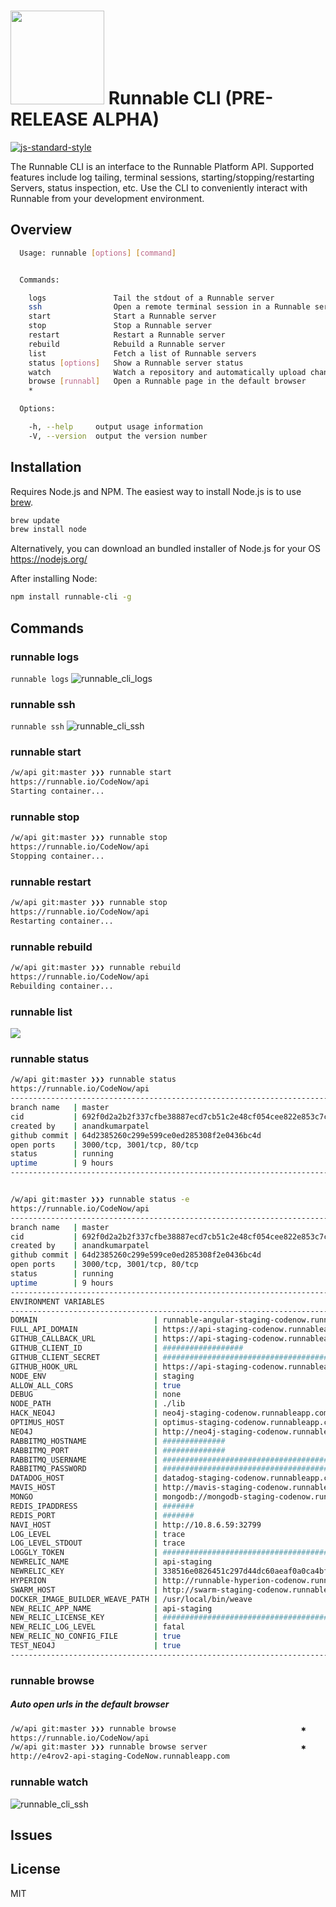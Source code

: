 <img src="https://runnable.io/build/images/runnabear-head.png" width="150"> Runnable CLI (PRE-RELEASE ALPHA)
==========
[![js-standard-style](https://img.shields.io/badge/code%20style-standard-brightgreen.svg)](http://standardjs.com/)

The Runnable CLI is an interface to the Runnable Platform API. Supported features include log
tailing, terminal sessions, starting/stopping/restarting Servers, status inspection, etc. Use the
CLI to conveniently interact with Runnable from your development environment.

Overview
--------
```sh
  Usage: runnable [options] [command]


  Commands:

    logs               Tail the stdout of a Runnable server
    ssh                Open a remote terminal session in a Runnable server
    start              Start a Runnable server
    stop               Stop a Runnable server
    restart            Restart a Runnable server
    rebuild            Rebuild a Runnable server
    list               Fetch a list of Runnable servers
    status [options]   Show a Runnable server status
    watch              Watch a repository and automatically upload changed files to a Runnable server
    browse [runnabl]   Open a Runnable page in the default browser
    *

  Options:

    -h, --help     output usage information
    -V, --version  output the version number
```

Installation
------------
Requires Node.js and NPM. The easiest way to install Node.js is to use [brew](http://brew.sh/).
```sh
brew update
brew install node
```
Alternatively, you can download an bundled installer of Node.js for your OS  
https://nodejs.org/  

After installing Node:
```sh
npm install runnable-cli -g
```

Commands
--------

### runnable logs
`runnable logs`
![runnable_cli_logs](https://cloud.githubusercontent.com/assets/467885/12087919/bc55d624-b28b-11e5-9c6c-2c55ce5b8bf8.gif)

### runnable ssh
`runnable ssh`
![runnable_cli_ssh](https://cloud.githubusercontent.com/assets/467885/12087932/e20b899a-b28b-11e5-935c-b8524c253aae.gif)

### runnable start
```sh
/w/api git:master ❯❯❯ runnable start
https://runnable.io/CodeNow/api
Starting container...
```

### runnable stop
```sh
/w/api git:master ❯❯❯ runnable stop
https://runnable.io/CodeNow/api
Stopping container...
```

### runnable restart
```sh
/w/api git:master ❯❯❯ runnable stop
https://runnable.io/CodeNow/api
Restarting container...
```

### runnable rebuild
```sh
/w/api git:master ❯❯❯ runnable rebuild
https://runnable.io/CodeNow/api
Rebuilding container...
```

### runnable list
![](https://cloud.githubusercontent.com/assets/467885/12137056/120b4f64-b402-11e5-9736-e10efc389dc0.png)

### runnable status
```sh
/w/api git:master ❯❯❯ runnable status
https://runnable.io/CodeNow/api
-------------------------------------------------------------------------------
branch name   | master
cid           | 692f0d2a2b2f337cfbe38887ecd7cb51c2e48cf054cee822e853c7c089b5284f
created by    | anandkumarpatel
github commit | 64d2385260c299e599ce0ed285308f2e0436bc4d
open ports    | 3000/tcp, 3001/tcp, 80/tcp
status        | running
uptime        | 9 hours
-------------------------------------------------------------------------------


/w/api git:master ❯❯❯ runnable status -e
https://runnable.io/CodeNow/api
-------------------------------------------------------------------------------
branch name   | master
cid           | 692f0d2a2b2f337cfbe38887ecd7cb51c2e48cf054cee822e853c7c089b5284f
created by    | anandkumarpatel
github commit | 64d2385260c299e599ce0ed285308f2e0436bc4d
open ports    | 3000/tcp, 3001/tcp, 80/tcp
status        | running
uptime        | 9 hours
-------------------------------------------------------------------------------
ENVIRONMENT VARIABLES
-------------------------------------------------------------------------------------------------
DOMAIN                          | runnable-angular-staging-codenow.runnableapp.com
FULL_API_DOMAIN                 | https://api-staging-codenow.runnableapp.com
GITHUB_CALLBACK_URL             | https://api-staging-codenow.runnableapp.com/auth/github/callback
GITHUB_CLIENT_ID                | ##################
GITHUB_CLIENT_SECRET            | #########################################
GITHUB_HOOK_URL                 | https://api-staging-codenow.runnableapp.com/actions/github
NODE_ENV                        | staging
ALLOW_ALL_CORS                  | true
DEBUG                           | none
NODE_PATH                       | ./lib
HACK_NEO4J                      | neo4j-staging-codenow.runnableapp.com
OPTIMUS_HOST                    | optimus-staging-codenow.runnableapp.com
NEO4J                           | http://neo4j-staging-codenow.runnableapp.com:7474
RABBITMQ_HOSTNAME               | ##############
RABBITMQ_PORT                   | ##############
RABBITMQ_USERNAME               | ################################################
RABBITMQ_PASSWORD               | ################################################
DATADOG_HOST                    | datadog-staging-codenow.runnableapp.com
MAVIS_HOST                      | http://mavis-staging-codenow.runnableapp.com
MONGO                           | mongodb://mongodb-staging-codenow.runnableapp.com/alpha
REDIS_IPADDRESS                 | #######
REDIS_PORT                      | #######
NAVI_HOST                       | http://10.8.6.59:32799
LOG_LEVEL                       | trace
LOG_LEVEL_STDOUT                | trace
LOGGLY_TOKEN                    | ######################################
NEWRELIC_NAME                   | api-staging
NEWRELIC_KEY                    | 338516e0826451c297d44dc60aeaf0a0ca4bfead
HYPERION                        | http://runnable-hyperion-codenow.runnableapp.com
SWARM_HOST                      | http://swarm-staging-codenow.runnableapp.com:2375
DOCKER_IMAGE_BUILDER_WEAVE_PATH | /usr/local/bin/weave
NEW_RELIC_APP_NAME              | api-staging
NEW_RELIC_LICENSE_KEY           | ######################################
NEW_RELIC_LOG_LEVEL             | fatal
NEW_RELIC_NO_CONFIG_FILE        | true
TEST_NEO4J                      | true
-------------------------------------------------------------------------------------------------
```

### runnable browse
##### Auto open urls in the default browser
```sh
/w/api git:master ❯❯❯ runnable browse                            ✱
https://runnable.io/CodeNow/api
/w/api git:master ❯❯❯ runnable browse server                     ✱
http://e4rov2-api-staging-CodeNow.runnableapp.com
```

### runnable watch
![runnable_cli_ssh](https://cloud.githubusercontent.com/assets/467885/12136801/1d79489e-b400-11e5-9fdd-3df1ca8a7f3b.png)

Issues
------

License
-------
MIT
